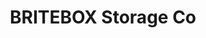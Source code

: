 ---
title: "BRITEBOX Storage Co"
url: /saskatoon/britebox-storage-co-wanuskewin-road/
shop: storage rental
---